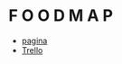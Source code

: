 
#  F O O D M A P

* [pagina](https://milelym.github.io/scl-2018-01-foodmap/indexSplash.html)
* [Trello](https://trello.com/b/8YYa6zHM/foodmap)
